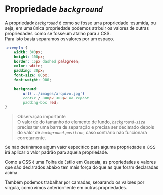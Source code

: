 # Propriedade *`background`*
A propriedade *`background`* é como se fosse uma propriedade resumida, ou seja, em uma única propriedade podemos atribuir os valores de outras propriedades, como se fosse um atalho para a CSS.  
Para isto basta separamos os valores por um espaço.
```css
.exemplo {
    width: 300px;
    height: 300px;
    border: 15px dashed palegreen;
    color: white;
    padding: 30px;
    font-size: 80px;
    font-weight: 900;

    background:
        url('../images/arquivo.jpg') 
        center / 300px 300px no-repeat
        padding-box red;
}
```
> Observação importante:  
O valor de do tamanho do elemento de fundo, *`background-size`* precisa ter uma barra de separação e precisa ser declarado depois do valor de *`background-position`*, caso contrário não funcionará corretamente.

Se não definirmos algum valor especifico para alguma propriedade a CSS irá aplicar o valor padrão para aquela propriedade.

Como a CSS é uma Folha de Estilo em Cascata, as propriedades e valores que são declarados abaixo tem mais força do que as que foram declaradas acima.

Também podemos trabalhar por camadas, separando os valores por vírgula, como vimos anteriormente em outras propriedades.